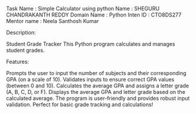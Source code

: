Task Name : Simple Calculator using python
Name : SHEGURU CHANDRAKANTH REDDY
Domain Name : Python
Inten ID : CTO8DS277
Mentor name : Neela Santhosh Kumar


Description:

Student Grade Tracker
This Python program calculates and manages student grades.

Features:

Prompts the user to input the number of subjects and their corresponding GPA (on a scale of 10).
Validates inputs to ensure correct GPA values (between 0 and 10).
Calculates the average GPA and assigns a letter grade (A, B, C, D, or F).
Displays the average GPA and letter grade based on the calculated average.
The program is user-friendly and provides robust input validation. Perfect for basic grade tracking and calculations!
